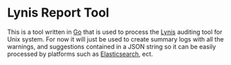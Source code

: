 # Lynis Report Tool

This is a tool written in [Go](https://go.dev/) that is used to process the
[Lynis](https://cisofy.com/lynis/) auditing tool for Unix system. For now it
will just be used to create summary logs with all the warnings, and suggestions
contained in a JSON string so it can be easily processed by platforms such as
[Elasticsearch](https://www.elastic.co/), ect.
